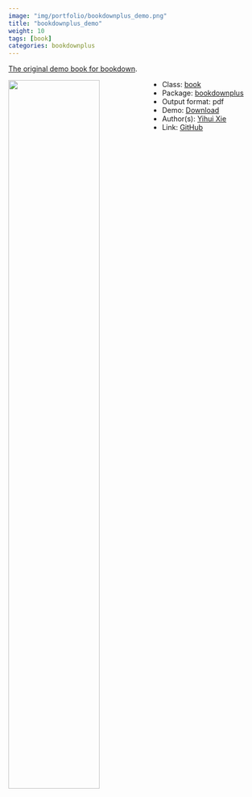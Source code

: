 ```yaml
---
image: "img/portfolio/bookdownplus_demo.png"
title: "bookdownplus_demo"
weight: 10
tags: [book]
categories: bookdownplus
---
```


[The original demo book for bookdown](https://github.com/rstudio/bookdown-demo).

<!--more-->

<p><a href="../../img/portfolio/bookdownplus_demo.png"><img class = "jf-image-shadow" src="../../img/portfolio/bookdownplus_demo.png", width="60%"  align="left"></a></p>



- Class: [book](../../tags/book)
- Package: [bookdownplus](bookdownplus)
- Output format: pdf
- Demo: [Download](https://pzhaonet.github.io/bookdownplus/inst2/demo/showcase/yihui_demo.pdf)
- Author(s): [Yihui Xie](https://yihui.org/)
- Link: [GitHub](https://github.com/pzhaonet/bookdownplus)


